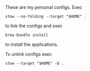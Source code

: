 These are my personal configs. Exec

```
stow --no-folding --target "$HOME" .
```

to link the configs and exec

```
brew bundle install
```

to install the applications.

To unlink configs exec
```
stow --target "$HOME" -D .
```
